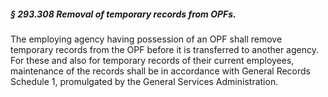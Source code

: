 ##### § 293.308 Removal of temporary records from OPFs. #####

The employing agency having possession of an OPF shall remove temporary records from the OPF before it is transferred to another agency. For these and also for temporary records of their current employees, maintenance of the records shall be in accordance with General Records Schedule 1, promulgated by the General Services Administration.